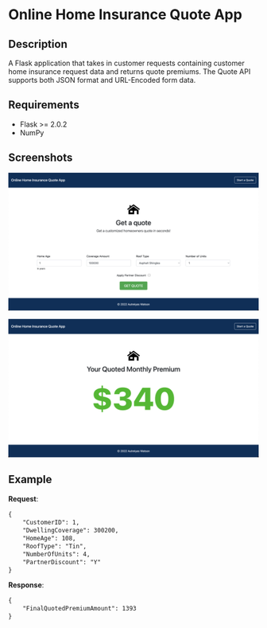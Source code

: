 # Online Home Insurance Quote App

## Description

A Flask application that takes in customer requests containing customer home insurance request data and returns quote premiums. The Quote API supports both JSON format and URL-Encoded form data.

## Requirements

- Flask >= 2.0.2
- NumPy

## Screenshots

![screenshot 1](/screen1.png)

![screenshot 2](/screen2.png)

## Example

**Request**:

```
{
    "CustomerID": 1,
    "DwellingCoverage": 300200,
    "HomeAge": 108,
    "RoofType": "Tin",
    "NumberOfUnits": 4,
    "PartnerDiscount": "Y"
}
```

**Response**:

```
{
    "FinalQuotedPremiumAmount": 1393
}
```
